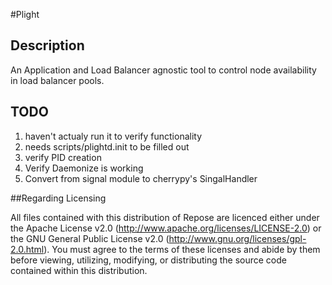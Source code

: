 #Plight

## Description
An Application and Load Balancer agnostic tool to control node availability in load balancer pools.

## TODO
1. haven't actualy run it to verify functionality
2. needs scripts/plightd.init to be filled out
3. verify PID creation
4. Verify Daemonize is working
5. Convert from signal module to cherrypy's SingalHandler

##Regarding Licensing

All files contained with this distribution of Repose are licenced either under the Apache License v2.0 (http://www.apache.org/licenses/LICENSE-2.0) or the GNU General Public License v2.0 (http://www.gnu.org/licenses/gpl-2.0.html). You must agree to the terms of these licenses and abide by them before viewing, utilizing, modifying, or distributing the source code contained within this distribution.
